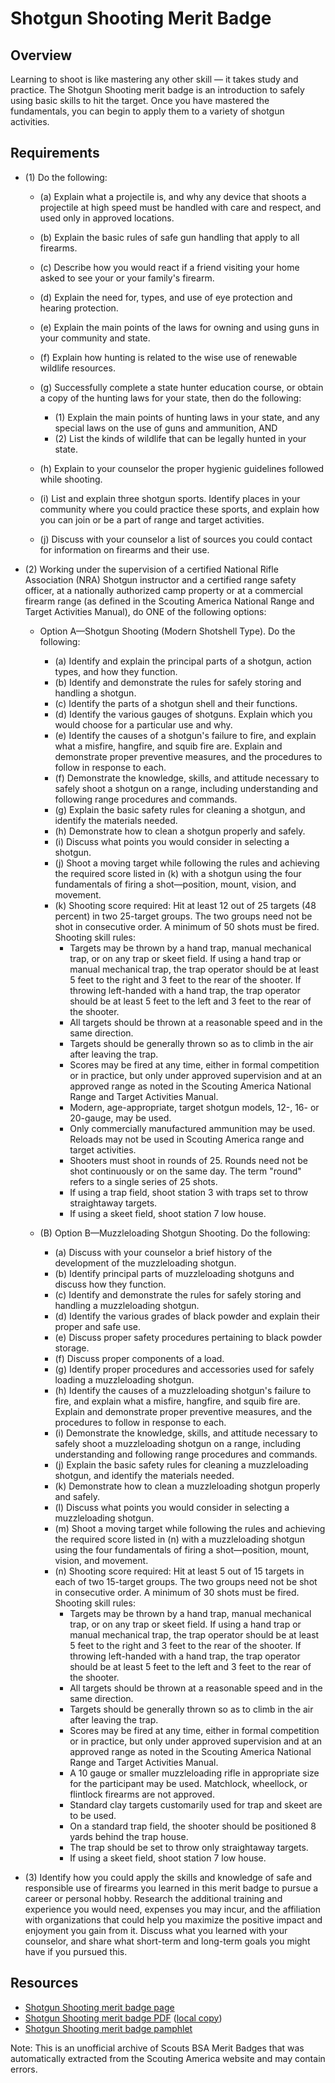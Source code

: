 

# Shotgun Shooting Merit Badge


## Overview



Learning to shoot is like mastering any other skill — it takes study and practice. The Shotgun Shooting merit badge is an introduction to safely using basic skills to hit the target. Once you have mastered the fundamentals, you can begin to apply them to a variety of shotgun activities.

## Requirements

* (1) Do the following:
    * (a) Explain what a projectile is, and why any device that shoots a projectile at high speed must be handled with care and respect, and used only in approved locations.
    * (b) Explain the basic rules of safe gun handling that apply to all firearms.
    * (c) Describe how you would react if a friend visiting your home asked to see your or your family's firearm.
    * (d) Explain the need for, types, and use of eye protection and hearing protection.
    * (e) Explain the main points of the laws for owning and using guns in your community and state.
    * (f) Explain how hunting is related to the wise use of renewable wildlife resources.
    * (g) Successfully complete a state hunter education course, or obtain a copy of the hunting laws for your state, then do the following:
        * (1) Explain the main points of hunting laws in your state, and any special laws on the use of guns and ammunition, AND
        * (2) List the kinds of wildlife that can be legally hunted in your state.


    * (h) Explain to your counselor the proper hygienic guidelines followed while shooting.
    * (i) List and explain three shotgun sports. Identify places in your community where you could practice these sports, and explain how you can join or be a part of range and target activities.
    * (j) Discuss with your counselor a list of sources you could contact for information on firearms and their use.


* (2) Working under the supervision of a certified National Rifle Association (NRA) Shotgun instructor and a certified range safety officer, at a nationally authorized camp property or at a commercial firearm range (as defined in the Scouting America National Range and Target Activities Manual), do ONE of the following options:
    * Option A—Shotgun Shooting (Modern Shotshell Type).  Do the following:
        * (a) Identify and explain the principal parts of a shotgun, action types, and how they function.
        * (b) Identify and demonstrate the rules for safely storing and handling a shotgun.
        * (c) Identify the parts of a shotgun shell and their functions.
        * (d) Identify the various gauges of shotguns. Explain which you would choose for a particular use and why.
        * (e) Identify the causes of a shotgun's failure to fire, and explain what a misfire, hangfire, and squib fire are. Explain and demonstrate proper preventive measures, and the procedures to follow in response to each.
        * (f) Demonstrate the knowledge, skills, and attitude necessary to safely shoot a shotgun on a range, including understanding and following range procedures and commands.
        * (g) Explain the basic safety rules for cleaning a shotgun, and identify the materials needed.
        * (h) Demonstrate how to clean a shotgun properly and safely.
        * (i) Discuss what points you would consider in selecting a shotgun.
        * (j) Shoot a moving target while following the rules and achieving the required score listed in (k) with a shotgun using the four fundamentals of firing a shot—position, mount, vision, and movement.
        * (k) Shooting score required: Hit at least 12 out of 25 targets (48 percent) in two 25-target groups. The two groups need not be shot in consecutive order. A minimum of 50 shots must be fired. Shooting skill rules:
            * Targets may be thrown by a hand trap, manual mechanical trap, or on any trap or skeet field. If using a hand trap or manual mechanical trap, the trap operator should be at least 5 feet to the right and 3 feet to the rear of the shooter. If throwing left-handed with a hand trap, the trap operator should be at least 5 feet to the left and 3 feet to the rear of the shooter.
            * All targets should be thrown at a reasonable speed and in the same direction.
            * Targets should be generally thrown so as to climb in the air after leaving the trap.
            * Scores may be fired at any time, either in formal competition or in practice, but only under approved supervision and at an approved range as noted in the Scouting America National Range and Target Activities Manual.
            * Modern, age-appropriate, target shotgun models, 12-, 16- or 20-gauge, may be used.
            * Only commercially manufactured ammunition may be used. Reloads may not be used in Scouting America range and target activities.
            * Shooters must shoot in rounds of 25. Rounds need not be shot continuously or on the same day. The term "round" refers to a single series of 25 shots.
            * If using a trap field, shoot station 3 with traps set to throw straightaway targets.
            * If using a skeet field, shoot station 7 low house.




    * (B) Option B—Muzzleloading Shotgun Shooting. Do the following:
        * (a) Discuss with your counselor a brief history of the development of the muzzleloading shotgun.
        * (b) Identify principal parts of muzzleloading shotguns and discuss how they function.
        * (c) Identify and demonstrate the rules for safely storing and handling a muzzleloading shotgun.
        * (d) Identify the various grades of black powder and explain their proper and safe use.
        * (e) Discuss proper safety procedures pertaining to black powder storage.
        * (f) Discuss proper components of a load.
        * (g) Identify proper procedures and accessories used for safely loading a muzzleloading shotgun.
        * (h) Identify the causes of a muzzleloading shotgun's failure to fire, and explain what a misfire, hangfire, and squib fire are. Explain and demonstrate proper preventive measures, and the procedures to follow in response to each.
        * (i) Demonstrate the knowledge, skills, and attitude necessary to safely shoot a muzzleloading shotgun on a range, including understanding and following range procedures and commands.
        * (j) Explain the basic safety rules for cleaning a muzzleloading shotgun, and identify the materials needed.
        * (k) Demonstrate how to clean a muzzleloading shotgun properly and safely.
        * (l) Discuss what points you would consider in selecting a muzzleloading shotgun.
        * (m) Shoot a moving target while following the rules and achieving the required score listed in (n) with a muzzleloading shotgun using the four fundamentals of firing a shot—position, mount, vision, and movement.
        * (n) Shooting score required: Hit at least 5 out of 15 targets in each of two 15-target groups. The two groups need not be shot in consecutive order. A minimum of 30 shots must be fired. Shooting skill rules:
            * Targets may be thrown by a hand trap, manual mechanical trap, or on any trap or skeet field. If using a hand trap or manual mechanical trap, the trap operator should be at least 5 feet to the right and 3 feet to the rear of the shooter. If throwing left-handed with a hand trap, the trap operator should be at least 5 feet to the left and 3 feet to the rear of the shooter.
            * All targets should be thrown at a reasonable speed and in the same direction.
            * Targets should be generally thrown so as to climb in the air after leaving the trap.
            * Scores may be fired at any time, either in formal competition or in practice, but only under approved supervision and at an approved range as noted in the Scouting America National Range and Target Activities Manual.
            * A 10 gauge or smaller muzzleloading rifle in appropriate size for the participant may be used. Matchlock, wheellock, or flintlock firearms are not approved.
            * Standard clay targets customarily used for trap and skeet are to be used.
            * On a standard trap field, the shooter should be positioned 8 yards behind the trap house.
            * The trap should be set to throw only straightaway targets.
            * If using a skeet field, shoot station 7 low house.






* (3) Identify how you could apply the skills and knowledge of safe and responsible use of firearms you learned in this merit badge to pursue a career or personal hobby.  Research the additional training and experience you would need, expenses you may incur, and the affiliation with organizations that could help you maximize the positive impact and enjoyment you gain from it.  Discuss what you learned with your counselor, and share what short-term and long-term goals you might have if you pursued this.


## Resources

- [Shotgun Shooting merit badge page](https://www.scouting.org/merit-badges/shotgun-shooting/)
- [Shotgun Shooting merit badge PDF](https://filestore.scouting.org/filestore/Merit_Badge_ReqandRes/Pamphlets/Shotgun%20Shooting_2025.pdf) ([local copy](files/shotgun-shooting-merit-badge.pdf))
- [Shotgun Shooting merit badge pamphlet](https://www.scoutshop.org/shotgun-shooting-merit-badge-pamphlet-650743.html)

Note: This is an unofficial archive of Scouts BSA Merit Badges that was automatically extracted from the Scouting America website and may contain errors.